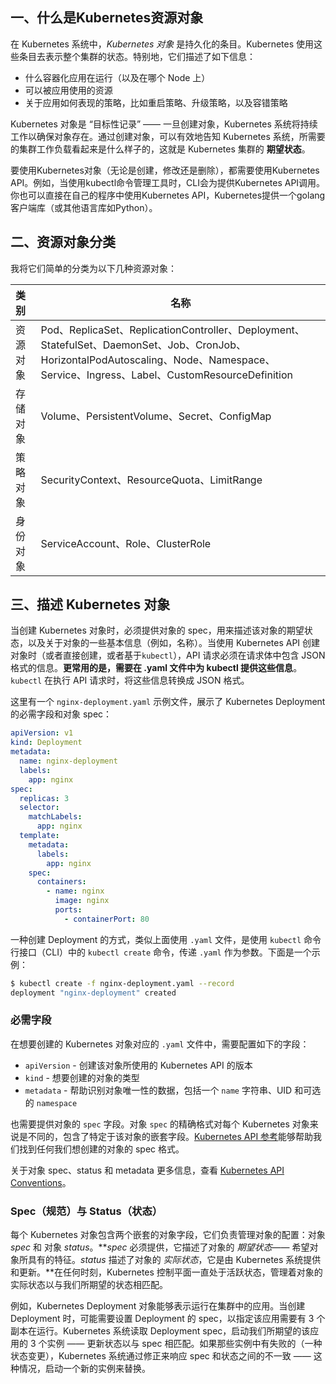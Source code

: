 <a name="8kh5f"></a>
## 一、什么是Kubernetes资源对象

在 Kubernetes 系统中，_Kubernetes 对象_ 是持久化的条目。Kubernetes 使用这些条目去表示整个集群的状态。特别地，它们描述了如下信息：

- 什么容器化应用在运行（以及在哪个 Node 上）
- 可以被应用使用的资源
- 关于应用如何表现的策略，比如重启策略、升级策略，以及容错策略

Kubernetes 对象是 “目标性记录” —— 一旦创建对象，Kubernetes 系统将持续工作以确保对象存在。通过创建对象，可以有效地告知 Kubernetes 系统，所需要的集群工作负载看起来是什么样子的，这就是 Kubernetes 集群的 **期望状态**。

要使用Kubernetes对象（无论是创建，修改还是删除），都需要使用Kubernetes API。例如，当使用kubectl命令管理工具时，CLI会为提供Kubernetes API调用。你也可以直接在自己的程序中使用Kubernetes API，Kubernetes提供一个golang客户端库（或其他语言库如Python）。

<a name="xid05"></a>
## 二、资源对象分类

我将它们简单的分类为以下几种资源对象：

| 类别 | 名称 |
| :--- | --- |
| 资源对象 | Pod、ReplicaSet、ReplicationController、Deployment、StatefulSet、DaemonSet、Job、CronJob、HorizontalPodAutoscaling、Node、Namespace、Service、Ingress、Label、CustomResourceDefinition |
| 存储对象 | Volume、PersistentVolume、Secret、ConfigMap |
| 策略对象 | SecurityContext、ResourceQuota、LimitRange |
| 身份对象 | ServiceAccount、Role、ClusterRole |


<a name="ZbbVv"></a>
## 三、描述 Kubernetes 对象

当创建 Kubernetes 对象时，必须提供对象的 spec，用来描述该对象的期望状态，以及关于对象的一些基本信息（例如，名称）。当使用 Kubernetes API 创建对象时（或者直接创建，或者基于`kubectl`），API 请求必须在请求体中包含 JSON 格式的信息。**更常用的是，需要在 .yaml 文件中为 kubectl 提供这些信息**。 `kubectl` 在执行 API 请求时，将这些信息转换成 JSON 格式。

这里有一个 `nginx-deployment.yaml` 示例文件，展示了 Kubernetes Deployment 的必需字段和对象 spec：

```yaml
apiVersion: v1
kind: Deployment
metadata:
  name: nginx-deployment
  labels:
    app: nginx
spec:
  replicas: 3
  selector:
    matchLabels:
      app: nginx
  template:
    metadata:
      labels:
        app: nginx
    spec:
      containers:
        - name: nginx
          image: nginx
          ports:
            - containerPort: 80
```

一种创建 Deployment 的方式，类似上面使用 `.yaml` 文件，是使用 `kubectl` 命令行接口（CLI）中的 `kubectl create` 命令，传递 `.yaml` 作为参数。下面是一个示例：

```bash
$ kubectl create -f nginx-deployment.yaml --record
deployment "nginx-deployment" created
```

<a name="5e7b573f"></a>
### 必需字段

在想要创建的 Kubernetes 对象对应的 `.yaml` 文件中，需要配置如下的字段：

- `apiVersion` - 创建该对象所使用的 Kubernetes API 的版本
- `kind` - 想要创建的对象的类型
- `metadata` - 帮助识别对象唯一性的数据，包括一个 `name` 字符串、UID 和可选的 `namespace`

也需要提供对象的 `spec` 字段。对象 `spec` 的精确格式对每个 Kubernetes 对象来说是不同的，包含了特定于该对象的嵌套字段。[Kubernetes API 参考](https://kubernetes.io/docs/api/)能够帮助我们找到任何我们想创建的对象的 spec 格式。

关于对象 spec、status 和 metadata 更多信息，查看 [Kubernetes API Conventions](https://github.com/kubernetes/community/blob/master/contributors/devel/sig-architecture/api-conventions.md)。

<a name="eRFRj"></a>
### Spec（规范）与 Status（状态）

每个 Kubernetes 对象包含两个嵌套的对象字段，它们负责管理对象的配置：对象 _spec_ 和 对象 _status_。**_spec_ 必须提供，它描述了对象的 _期望状态_—— 希望对象所具有的特征。_status_ 描述了对象的 _实际状态_，它是由 Kubernetes 系统提供和更新。**在任何时刻，Kubernetes 控制平面一直处于活跃状态，管理着对象的实际状态以与我们所期望的状态相匹配。

例如，Kubernetes Deployment 对象能够表示运行在集群中的应用。当创建 Deployment 时，可能需要设置 Deployment 的 spec，以指定该应用需要有 3 个副本在运行。Kubernetes 系统读取 Deployment spec，启动我们所期望的该应用的 3 个实例 —— 更新状态以与 spec 相匹配。如果那些实例中有失败的（一种状态变更），Kubernetes 系统通过修正来响应 spec 和状态之间的不一致 —— 这种情况，启动一个新的实例来替换。


